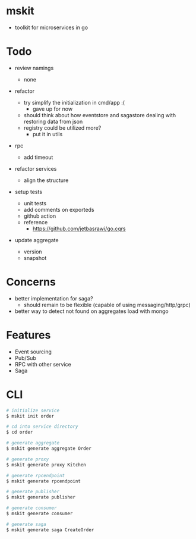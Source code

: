 # mskit
- toolkit for microservices in go

# Todo
- review namings
  - none

- refactor
  - try simplify the initialization in cmd/app :(
    - gave up for now
  - should think about how eventstore and sagastore dealing with restoring data from json
  - registry could be utilized more?
    - put it in utils

- rpc
  - add timeout

- refactor services
  - align the structure

- setup tests
  - unit tests
  - add comments on exporteds
  - github action
  - reference
    - https://github.com/jetbasrawi/go.cqrs

- update aggregate
  - version
  - snapshot

# Concerns
- better implementation for saga?
  - should remain to be flexible (capable of using messaging/http/grpc)
- better way to detect not found on aggregates load with mongo

# Features
- Event sourcing
- Pub/Sub
- RPC with other service
- Saga

# CLI

```sh
# initialize service
$ mskit init order

# cd into service directory
$ cd order

# generate aggregate
$ mskit generate aggregate Order

# generate proxy
$ mskit generate proxy Kitchen

# generate rpcendpoint
$ mskit generate rpcendpoint

# generate publisher
$ mskit generate publisher

# generate consumer
$ mskit generate consumer

# generate saga
$ mskit generate saga CreateOrder
```
